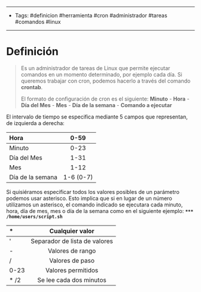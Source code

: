 -------------
- Tags: #definicion #herramienta #cron #administrador #tareas #comandos #linux 
----------------------------
# Definición

> Es un administrador de tareas de Linux que permite ejecutar comandos en un momento determinado, por ejemplo cada día. Si queremos trabajar con cron, podemos hacerlo a través del comando **crontab**. 
> 
> El formato de configuración de cron es el siguiente: **Minuto** - **Hora** - **Día del Mes** - **Mes** - **Día de la semana** - **Comando a ejecutar**

El intervalo de tiempo se especifica mediante 5 campos que representan, de izquierda a derecha:

| Hora | 0-59 |
| :--- | :----:|
| Minuto | 0-23 |
| Día del Mes | 1-31 |
| Mes | 1-12 |
| Día de la semana | 1-6 (0-7) |
 
Si quisiéramos especificar todos los valores posibles de un parámetro podemos usar asterisco. Esto implica que si en lugar de un número utilizamos un asterisco, el comando indicado se ejecutara cada minuto, hora, día de mes, mes o día de la semana como en el siguiente ejemplo: **`*** /home/users/script.sh`**   

| * | Cualquier valor |
| :--- | :----:|
| ' | Separador de lista de valores |
| - | Valores de rango |
| / | Valores de paso |
| 0-23 | Valores permitidos |
| * /2 | Se lee cada dos minutos |
